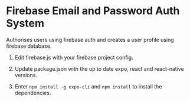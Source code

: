 # Firebase Email and Password Auth System

Authorises users using firebase auth and creates a user profile using firebase database.

1. Edit firebase.js with your firebase project config.

1. Update package.json with the up to date expo, react and react-native versions.

1. Enter `npm install -g expo-cli` and `npm install` to install the dependencies.
